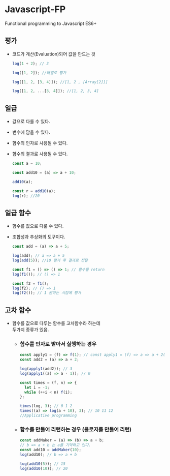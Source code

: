 # Javascript-FP

Functional programming to Javascript ES6+

## 평가

- 코드가 계산(Evaluation)되어 값을 만드는 것

  ```javascript
  log(1 + 2); // 3

  log([1, 2]); //배열로 평가

  log([1, 2, [3, 4]]); //[1, 2 , [Array[2]]]

  log([1, 2, ...[3, 4]]); //[1, 2, 3, 4]
  ```

## 일급

- 값으로 다룰 수 있다.
- 변수에 담을 수 있다.
- 함수의 인자로 사용될 수 있다.
- 함수의 결과로 사용될 수 있다.

  ```javascript
  const a = 10;

  const add10 = (a) => a + 10;

  add10(a);

  const r = add10(a);
  log(r); //20
  ```

## 일급 함수

- 함수를 값으로 다룰 수 있다.
- 조합성과 추상화의 도구이다.

  ```javascript
  const add = (a) => a + 5;

  log(add); // a => a + 5
  log(add(5)); //10 평가 후 결과로 전달

  const f1 = () => () => 1; // 함수를 return
  log(f1()); // () => 1

  const f2 = f1();
  log(f2); // () => 1
  log(f2()); // 1 원하는 시점에 평가
  ```

## 고차 함수

- 함수를 값으로 다루는 함수를 고차함수라 하는데  
  두가지 종류가 있음.

  - ### 함수를 인자로 받아서 실행하는 경우

    ```javascript
    const apply1 = (f) => f(1); // const apply1 = (f) => a => a + 2(1)
    const add2 = (a) => a + 2;

    log(apply1(add2)); // 3
    log(apply1((a) => a - 1)); // 0

    const times = (f, n) => {
      let i = -1;
      while (++i < n) f(i);
    };

    times(log, 3); // 0 1 2
    times((a) => log(a + 10), 3); // 10 11 12
    //Applicative programming
    ```

  - ### 함수를 만들어 리턴하는 경우 (클로저를 만들어 리턴)

    ```javascript
    const addMaker = (a) => (b) => a + b;
    // b => a + b 는 a를 기억하고 있다.
    const add10 = addMaker(10);
    log(add10); // b => a + b

    log(add10(5)); // 15
    log(add10(10)); // 20
    ```
